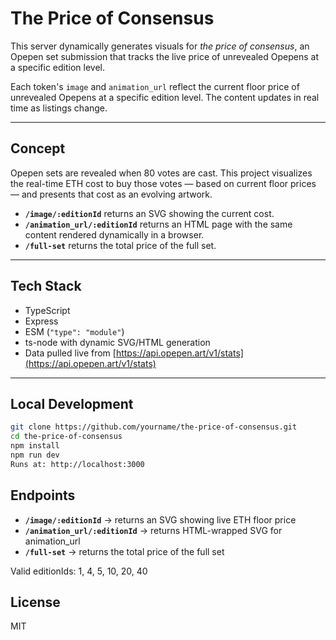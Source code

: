 # The Price of Consensus

This server dynamically generates visuals for _the price of consensus_, an Opepen set submission that tracks the live price of unrevealed Opepens at a specific edition level.

Each token's `image` and `animation_url` reflect the current floor price of unrevealed Opepens at a specific edition level. The content updates in real time as listings change.

---

## Concept

Opepen sets are revealed when 80 votes are cast. This project visualizes the real-time ETH cost to buy those votes — based on current floor prices — and presents that cost as an evolving artwork.

- **`/image/:editionId`** returns an SVG showing the current cost.
- **`/animation_url/:editionId`** returns an HTML page with the same content rendered dynamically in a browser.
- **`/full-set`** returns the total price of the full set.

---

## Tech Stack

- TypeScript
- Express
- ESM (`"type": "module"`)
- ts-node with dynamic SVG/HTML generation
- Data pulled live from [https://api.opepen.art/v1/stats](https://api.opepen.art/v1/stats)

---

## Local Development

```bash
git clone https://github.com/yourname/the-price-of-consensus.git
cd the-price-of-consensus
npm install
npm run dev
Runs at: http://localhost:3000
```

## Endpoints

- **`/image/:editionId`** → returns an SVG showing live ETH floor price
- **`/animation_url/:editionId`** → returns HTML-wrapped SVG for animation_url
- **`/full-set`** → returns the total price of the full set

Valid editionIds: 1, 4, 5, 10, 20, 40

## License

MIT
